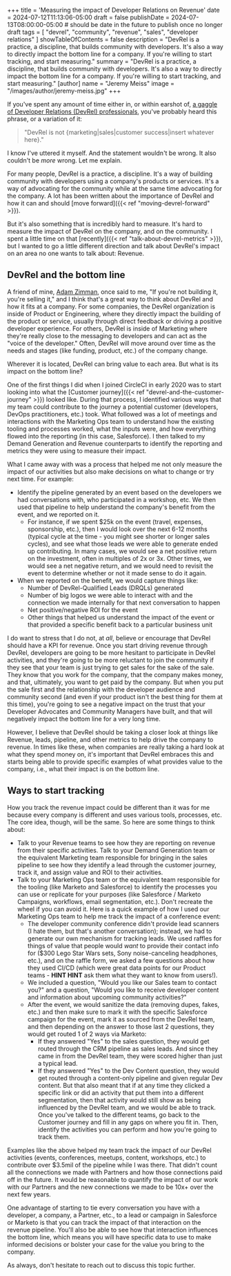 +++
title = 'Measuring the impact of Developer Relations on Revenue'
date = 2024-07-12T11:13:06-05:00
draft = false
publishDate = 2024-07-13T08:00:00-05:00 # should be date in the future to publish once no longer draft
tags = [ "devrel", "community", "revenue", "sales", "developer relations" ]
showTableOfContents = false
description = "DevRel is a practice, a discipline, that builds community with developers. It's also a way to directly impact the bottom line for a company. If you're willing to start tracking, and start measuring."
summary = "DevRel is a practice, a discipline, that builds community with developers. It's also a way to directly impact the bottom line for a company. If you're willing to start tracking, and start measuring."
[author]
    name = "Jeremy Meiss"
    image = "/images/author/jeremy-meiss.jpg"
+++

If you've spent any amount of time either in, or within earshot of, [a gaggle of Developer Relations (DevRel) professionals](https://twitter.com/IAmJerdog/status/1502381487328534534), you've probably heard this phrase, or a variation of it:

> "DevRel is not {marketing|sales|customer success|insert whatever here}."

I know I've uttered it myself. And the statement wouldn't be wrong. It also couldn't be _more_ wrong. Let me explain.

For many people, DevRel is a practice, a discipline. It's a way of building community with developers using a company's products or services. It's a way of advocating for the community while at the same time advocating for the company. A lot has been written about the importance of DevRel and how it can and should [move forward]({{< ref "moving-devrel-forward" >}}).

But it's also something that is incredibly hard to measure. It's hard to measure the impact of DevRel on the company, and on the community. I spent a little time on that [recently]({{< ref "talk-about-devrel-metrics" >}}), but I wanted to go a little different direction and talk about DevRel's impact on an area no one wants to talk about: Revenue.

## DevRel and the bottom line

A friend of mine, [Adam Zimman](https://www.linkedin.com/in/adamzimman), once said to me, "If you're not building it, you're selling it," and I think that's a great way to think about DevRel and how it fits at a company. For some companies, the DevRel organization is inside of Product or Engineering, where they directly impact the building of the product or service, usually through direct feedback or driving a positive developer experience. For others, DevRel is inside of Marketing where they're really close to the messaging to developers and can act as the "voice of the developer." Often, DevRel will move around over time as the needs and stages (like funding, product, etc.) of the company change.

Wherever it is located, DevRel can bring value to each area. But what is its impact on the bottom line?

One of the first things I did when I joined CircleCI in early 2020 was to start looking into what the [Customer journey]({{< ref "devrel-and-the-customer-journey" >}}) looked like. During that process, I identified various ways that my team could contribute to the journey a potential customer (developers, DevOps practitioners, etc.) took. What followed was a lot of meetings and interactions with the Marketing Ops team to understand how the existing tooling and processes worked, what the inputs were, and how everything flowed into the reporting (in this case, Salesforce). I then talked to my Demand Generation and Revenue counterparts to identify the reporting and metrics they were using to measure their impact.

What I came away with was a process that helped me not only measure the impact of our activities but also make decisions on what to change or try next time. For example:

- Identify the pipeline generated by an event based on the developers we had conversations with, who participated in a workshop, etc. We then used that pipeline to help understand the company's benefit from the event, and we reported on it.
  - For instance, if we spent $25k on the event (travel, expenses, sponsorship, etc.), then I would look over the next 6-12 months (typical cycle at the time - you might see shorter or longer sales cycles), and see what those leads we were able to generate ended up contributing. In many cases, we would see a net positive return on the investment, often in multiples of 2x or 3x. Other times, we would see a net negative return, and we would need to revisit the event to determine whether or not it made sense to do it again.
- When we reported on the benefit, we would capture things like:
  - Number of DevRel-Qualified Leads (DRQLs) generated
  - Number of big logos we were able to interact with and the connection we made internally for that next conversation to happen
  - Net positive/negative ROI for the event
  - Other things that helped us understand the impact of the event or that provided a specific benefit back to a particular business unit

I do want to stress that I do not, at _all_, believe or encourage that DevRel should have a KPI for revenue. Once you start driving revenue through DevRel, developers are going to be more hesitant to participate in DevRel activities, and they're going to be more reluctant to join the community if they see that your team is just trying to get sales for the sake of the sale. They know that you work for the company, that the company makes money, and that, ultimately, you want to get paid by the company. But when you put the sale first and the relationship with the developer audience and community second (and even if your product isn't the best thing for them at this time), you're going to see a negative impact on the trust that your Developer Advocates and Community Managers have built, and that will negatively impact the bottom line for a very long time.

However, I believe that DevRel should be taking a closer look at things like Revenue, leads, pipeline, and other metrics to help drive the company to revenue. In times like these, when companies are really taking a hard look at what they spend money on, it's important that DevRel embraces this and starts being able to provide specific examples of what provides value to the company, i.e., what their impact is on the bottom line.

## Ways to start tracking

How you track the revenue impact could be different than it was for me because every company is different and uses various tools, processes, etc. The core idea, though, will be the same. So here are some things to think about:

- Talk to your Revenue teams to see how they are reporting on revenue from their specific activities.
Talk to your Demand Generation team or the equivalent Marketing team responsible for bringing in the sales pipeline to see how they identify a lead through the customer journey, track it, and assign value and ROI to their activities.
- Talk to your Marketing Ops team or the equivalent team responsible for the tooling (like Marketo and Salesforce) to identify the processes you can use or replicate for your purposes (like Salesforce / Marketo Campaigns, workflows, email segmentation, etc.). Don't recreate the wheel if you can avoid it. Here is a quick example of how I used our Marketing Ops team to help me track the impact of a conference event:
  - The developer community conference didn't provide lead scanners (I hate them, but that's another conversation); instead, we had to generate our own mechanism for tracking leads. We used raffles for things of value that people would _want_ to provide their contact info for ($300 Lego Star Wars sets, Sony noise-canceling headphones, etc.), and on the raffle form, we asked a few questions about how they used CI/CD (which were great data points for our Product teams - **HINT HINT** ask them what they want to know from users!).
  - We included a question, "Would you like our Sales team to contact you?" and a question, "Would you like to receive developer content and information about upcoming community activities?"
  - After the event, we would sanitize the data (removing dupes, fakes, etc.) and then make sure to mark it with the specific Salesforce campaign for the event, mark it as sourced from the DevRel team, and then depending on the answer to those last 2 questions, they would get routed 1 of 2 ways via Marketo:
    - If they answered "Yes" to the sales question, they would get routed through the CRM pipeline as sales leads. And since they came in from the DevRel team, they were scored higher than just a typical lead.
    - If they answered "Yes" to the Dev Content question, they would get routed through a content-only pipeline and given regular Dev content. But that also meant that if at any time they clicked a specific link or did an activity that put them into a different segmentation, then that activity would still show as being influenced by the DevRel team, and we would be able to track.
Once you've talked to the different teams, go back to the Customer journey and fill in any gaps on where you fit in. Then, identify the activities you can perform and how you're going to track them.

Examples like the above helped my team track the impact of our DevRel activities (events, conferences, meetups, content, workshops, etc.) to contribute over $3.5mil of the pipeline while I was there. That didn't count all the connections we made with Partners and how those connections paid off in the future. It would be reasonable to quantify the impact of our work with our Partners and the new connections we made to be 10x+ over the next few years.

One advantage of starting to tie every conversation you have with a developer, a company, a Partner, etc., to a lead or campaign in Salesforce or Marketo is that you can track the impact of that interaction on the revenue pipeline. You'll also be able to see how that interaction influences the bottom line, which means you will have specific data to use to make informed decisions or bolster your case for the value you bring to the company.

As always, don't hesitate to reach out to discuss this topic further.
